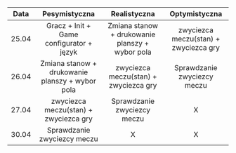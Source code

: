 |Data|Pesymistyczna|Realistyczna|Optymistyczna|
:---:|:---:|:---:|:---:
|25.04|Gracz + Init + Game configurator + język | Zmiana stanow + drukowanie planszy + wybor pola|zwyciezca meczu(stan) + zwyciezca gry
|26.04|Zmiana stanow + drukowanie planszy + wybor pola|zwyciezca meczu(stan) + zwyciezca gry|  Sprawdzanie zwyciezcy meczu
|27.04|zwyciezca meczu(stan) + zwyciezca gry | Sprawdzanie zwyciezcy meczu| X
|30.04|Sprawdzanie zwyciezcy meczu| X | X